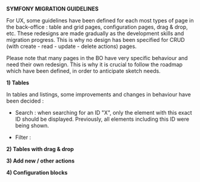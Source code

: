 **SYMFONY MIGRATION GUIDELINES**

For UX, some guidelines have been defined for each most types of page in the back-office : table and grid pages, configuration pages, drag & drop, etc. These redesigns are made gradually as the development skills and migration progress. This is why no design has been specified for CRUD (with create - read - update - delete actions) pages.

Please note that many pages in the BO have very specific behaviour and need their own redesign. This is why it is crucial to follow the roadmap which have been defined, in order to anticipate sketch needs.


**1) Tables** 

In tables and listings, some improvements and changes in behaviour have been decided :

- Search : when searching for an ID "X", only the element with this exact ID should be displayed. Previously, all elements including this ID were being shown.

- Filter : 


**2) Tables with drag & drop**


**3) Add new / other actions**


**4) Configuration blocks**



